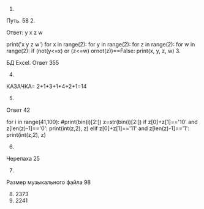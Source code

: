 1.
Путь. 58
2.

Ответ: y x z w

print('x y z w')
for x in range(2):
   for y in range(2):
      for z in range(2):
         for w in range(2):
            if (not(y<=x) or (z<=w) ornot(z))==False:
               print(x, y, z, w)
3.

БД Excel. Ответ 355

4.
КАЗАЧКА= 2+1+3+1+4+2+1=14

5.
Ответ 42

for i in range(41,100):
    #print(bin(i)[2:])
    z=str(bin(i)[2:])
    if z[0]+z[1]=='10' and z[len(z)-1]=='0':
        print(int(z,2), z)
    elif z[0]+z[1]=='11' and z[len(z)-1]=='1':
        print(int(z,2), z)

6.
Черепаха 25

7.
Размер музыкального файла 98 

8. 2373
9. 2241

